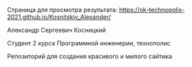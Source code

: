 Страница для просмотра результата: https://ok-technopolis-2021.github.io/Kosnitskiy_Alexander/

Александр Сергеевич Косницкий

Студент 2 курса Программной инженерии, технополис

Репозиторий для создания красивого и милого сайтика
